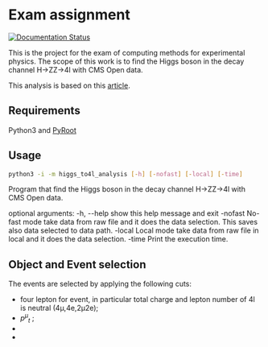 # Exam assignment
[![Documentation Status](https://readthedocs.org/projects/higgs-to4l-analysis/badge/?version=latest)](https://higgs-to4l-analysis.readthedocs.io/en/latest/?badge=latest)


This is the project for the exam of computing methods for experimental physics. The scope of this work is to find the Higgs boson in the decay channel H->ZZ->4l with CMS Open data.

This analysis is based on this [article](https://arxiv.org/abs/1202.1997).

## Requirements

Python3 and [PyRoot](https://root.cern/manual/python/)

## Usage

```bash
python3 -i -m higgs_to4l_analysis [-h] [-nofast] [-local] [-time]
```

Program that find the Higgs boson in the decay channel H->ZZ->4l with CMS Open data.

optional arguments:
  -h, --help  show this help message and exit
  -nofast     No-fast mode take data from raw file and it does the data selection. This saves also data selected to
              data path.
  -local      Local mode take data from raw file in local and it does the data selection.
  -time       Print the execution time.

## Object and Event selection
The events are selected by applying the following cuts:

  - four lepton for event, in particular total charge and lepton number of 4l is neutral (4&mu;,4e,2&mu;2e);  
  - ${p^\mu}_t$ ;
  -
  -
